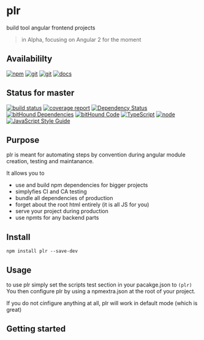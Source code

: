 # plr
build tool angular frontend projects

> in Alpha, focusing on Angular 2 for the moment

## Availabililty
[![npm](https://push.rocks/assets/repo-button-npm.svg)](https://www.npmjs.com/package/plr)
[![git](https://push.rocks/assets/repo-button-git.svg)](https://gitlab.com/pushrocks/plr)
[![git](https://push.rocks/assets/repo-button-mirror.svg)](https://github.com/pushrocks/plr)
[![docs](https://push.rocks/assets/repo-button-docs.svg)](https://pushrocks.gitlab.io/plr/)

## Status for master
[![build status](https://gitlab.com/pushrocks/plr/badges/master/build.svg)](https://gitlab.com/pushrocks/plr/commits/master)
[![coverage report](https://gitlab.com/pushrocks/plr/badges/master/coverage.svg)](https://gitlab.com/pushrocks/plr/commits/master)
[![Dependency Status](https://david-dm.org/pushrocks/plr.svg)](https://david-dm.org/pushrocks/plr)
[![bitHound Dependencies](https://www.bithound.io/github/pushrocks/plr/badges/dependencies.svg)](https://www.bithound.io/github/pushrocks/plr/master/dependencies/npm)
[![bitHound Code](https://www.bithound.io/github/pushrocks/plr/badges/code.svg)](https://www.bithound.io/github/pushrocks/plr)
[![TypeScript](https://img.shields.io/badge/TypeScript-2.x-blue.svg)](https://nodejs.org/dist/latest-v6.x/docs/api/)
[![node](https://img.shields.io/badge/node->=%206.x.x-blue.svg)](https://nodejs.org/dist/latest-v6.x/docs/api/)
[![JavaScript Style Guide](https://img.shields.io/badge/code%20style-standard-brightgreen.svg)](http://standardjs.com/)

## Purpose

plr is meant for automating steps by convention during angular module creation, testing and maintanance.

It allows you to

* use and build npm dependencies for bigger projects
* simplyfies CI and CA testing
* bundle all dependencies of production
* forget about the root html entirely (it is all JS for you)
* serve your project during production
* use npmts for any backend parts

## Install
```shell
npm install plr --save-dev
```

## Usage
to use plr simply set the scripts test section in your pacakge.json to `(plr)`
You then configure plr by using a npmextra.json at the root of your project.

If you do not cinfigure anything at all, plr will work in default mode (which is great)

## Getting started